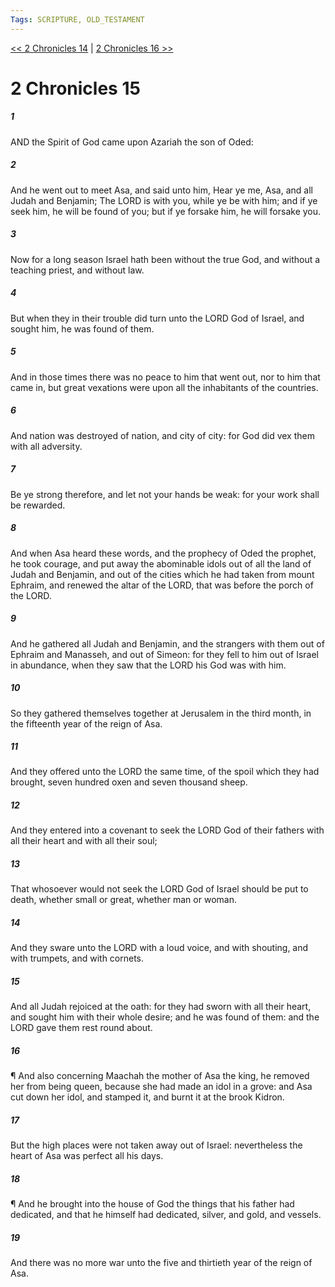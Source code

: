 ```yaml
---
Tags: SCRIPTURE, OLD_TESTAMENT
---
```


[<< 2 Chronicles 14](OLD_TESTAMENT/14_2_Chronicles/2_Chronicles_14.md) | [2 Chronicles 16 >>](OLD_TESTAMENT/14_2_Chronicles/2_Chronicles_16.md)

# 2 Chronicles 15

##### 1

AND the Spirit of God came upon Azariah the son of Oded:

##### 2

And he went out to meet Asa, and said unto him, Hear ye me, Asa, and all Judah and Benjamin; The LORD is with you, while ye be with him; and if ye seek him, he will be found of you; but if ye forsake him, he will forsake you.

##### 3

Now for a long season Israel hath been without the true God, and without a teaching priest, and without law.

##### 4

But when they in their trouble did turn unto the LORD God of Israel, and sought him, he was found of them.

##### 5

And in those times there was no peace to him that went out, nor to him that came in, but great vexations were upon all the inhabitants of the countries.

##### 6

And nation was destroyed of nation, and city of city: for God did vex them with all adversity.

##### 7

Be ye strong therefore, and let not your hands be weak: for your work shall be rewarded.

##### 8

And when Asa heard these words, and the prophecy of Oded the prophet, he took courage, and put away the abominable idols out of all the land of Judah and Benjamin, and out of the cities which he had taken from mount Ephraim, and renewed the altar of the LORD, that was before the porch of the LORD.

##### 9

And he gathered all Judah and Benjamin, and the strangers with them out of Ephraim and Manasseh, and out of Simeon: for they fell to him out of Israel in abundance, when they saw that the LORD his God was with him.

##### 10

So they gathered themselves together at Jerusalem in the third month, in the fifteenth year of the reign of Asa.

##### 11

And they offered unto the LORD the same time, of the spoil which they had brought, seven hundred oxen and seven thousand sheep.

##### 12

And they entered into a covenant to seek the LORD God of their fathers with all their heart and with all their soul;

##### 13

That whosoever would not seek the LORD God of Israel should be put to death, whether small or great, whether man or woman.

##### 14

And they sware unto the LORD with a loud voice, and with shouting, and with trumpets, and with cornets.

##### 15

And all Judah rejoiced at the oath: for they had sworn with all their heart, and sought him with their whole desire; and he was found of them: and the LORD gave them rest round about.

##### 16

¶ And also concerning Maachah the mother of Asa the king, he removed her from being queen, because she had made an idol in a grove: and Asa cut down her idol, and stamped it, and burnt it at the brook Kidron.

##### 17

But the high places were not taken away out of Israel: nevertheless the heart of Asa was perfect all his days.

##### 18

¶ And he brought into the house of God the things that his father had dedicated, and that he himself had dedicated, silver, and gold, and vessels.

##### 19

And there was no more war unto the five and thirtieth year of the reign of Asa.
